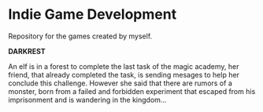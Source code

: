 # Indie Game Development
Repository for the games created by myself.

**DARKREST**

An elf is in a forest to complete the last task of the magic academy, her friend, that already completed the task, is sending mesages to help her conclude this challenge.
However she said that there are rumors of a monster, born from a failed and forbidden experiment that escaped from his imprisonment and is wandering in the kingdom...
